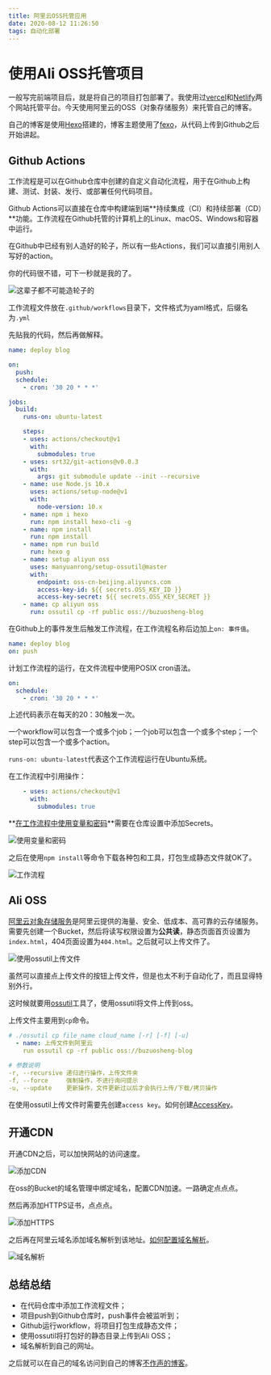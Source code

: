 ```yaml
---
title: 阿里云OSS托管应用
date: 2020-08-12 11:26:50
tags: 自动化部署
---
```


# 使用Ali OSS托管项目

一般写完前端项目后，就是将自己的项目打包部署了。我使用过[vercel](https://vercel.com/dashboard)和[Netlify](https://www.netlify.com/)两个网站托管平台。今天使用阿里云的OSS（对象存储服务）来托管自己的博客。

自己的博客是使用[Hexo](https://hexo.io/zh-cn/)搭建的，博客主题使用了[fexo](https://github.com/forsigner/fexo)，从代码上传到Github之后开始讲起。

## Github Actions

工作流程是可以在Github仓库中创建的自定义自动化流程，用于在Github上构建、测试、封装、发行、或部署任何代码项目。

Github Actions可以直接在仓库中构建端到端**持续集成（CI）和持续部署（CD）**功能。工作流程在Github托管的计算机上的Linux、macOS、Windows和容器中运行。

在Github中已经有别人造好的轮子，所以有一些Actions，我们可以直接引用别人写好的action。

你的代码很不错，可下一秒就是我的了。

![这辈子都不可能造轮子的](https://timgsa.baidu.com/timg?image&quality=80&size=b9999_10000&sec=1597162486393&di=0707203947a87d85bf573e22bb3c6365&imgtype=0&src=http%3A%2F%2Fcms-bucket.ws.126.net%2F2020%2F0422%2F039fb585j00q95g1c003oc000go00akc.jpg)

工作流程文件放在`.github/workflows`目录下，文件格式为yaml格式，后缀名为`.yml`

先贴我的代码，然后再做解释。

``` yaml
name: deploy blog

on:
  push:
  schedule:
    - cron: '30 20 * * *'

jobs:
  build:
    runs-on: ubuntu-latest

    steps:
    - uses: actions/checkout@v1
      with:
        submodules: true
    - uses: srt32/git-actions@v0.0.3
      with:
        args: git submodule update --init --recursive
    - name: use Node.js 10.x
      uses: actions/setup-node@v1
      with:
        node-version: 10.x
    - name: npm i hexo
      run: npm install hexo-cli -g
    - name: npm install
      run: npm install
    - name: npm run build
      run: hexo g
    - name: setup aliyun oss
      uses: manyuanrong/setup-ossutil@master
      with:
        endpoint: oss-cn-beijing.aliyuncs.com
        access-key-id: ${{ secrets.OSS_KEY_ID }}
        access-key-secret: ${{ secrets.OSS_KEY_SECRET }}
    - name: cp aliyun oss
      run: ossutil cp -rf public oss://buzuosheng-blog
```

在Github上的事件发生后触发工作流程，在工作流程名称后边加上`on: 事件值`。

``` yaml
name: deploy blog
on: push
```

计划工作流程的运行，在文件流程中使用POSIX cron语法。

``` yaml
on:
  schedule:
    - cron: '30 20 * * *'
```

上述代码表示在每天的20：30触发一次。

一个workflow可以包含一个或多个job；一个job可以包含一个或多个step；一个step可以包含一个或多个action。

`runs-on: ubuntu-latest`代表这个工作流程运行在Ubuntu系统。

在工作流程中引用操作：

``` yaml
    - uses: actions/checkout@v1
      with:
        submodules: true
```

**[在工作流程中使用变量和密码](https://docs.github.com/cn/actions/configuring-and-managing-workflows/using-variables-and-secrets-in-a-workflow)**需要在仓库设置中添加Secrets。

![使用变量和密码](https://mmbiz.qpic.cn/mmbiz_png/GY9ZJPx6bMAbtfJYic5yefG2mj73Kuw5xjZDXbK4ctXahiawrnmZhDNhUM02SWr6GfVoQmJTnO85f41BicX9t59og/0?wx_fmt=png)

之后在使用`npm install`等命令下载各种包和工具，打包生成静态文件就OK了。

![工作流程](https://mmbiz.qpic.cn/mmbiz_png/GY9ZJPx6bMAogtfQBLppBibch0ibcvsWpC1q2dJpS9dkrUWsrcmeyynvrhNDm0PWorTkC3aib5zG1aS9ZZUFp5ZjQ/0?wx_fmt=png)

## Ali OSS

[阿里云对象存储服务](https://oss.console.aliyun.com/overview)是阿里云提供的海量、安全、低成本、高可靠的云存储服务。需要先创建一个Bucket，然后将读写权限设置为**公共读**，静态页面首页设置为`index.html`，404页面设置为`404.html`。之后就可以上传文件了。

![使用ossutil上传文件](https://mmbiz.qpic.cn/mmbiz_png/GY9ZJPx6bMAogtfQBLppBibch0ibcvsWpCt2F3ldu2rovb5wibaaleXrpjl70c4R6VDdeDo2x2MicwUo8s7NXm7urw/0?wx_fmt=png)

虽然可以直接点上传文件的按钮上传文件，但是也太不利于自动化了，而且显得特别外行。

这时候就要用[ossutil](https://help.aliyun.com/document_detail/50452.html)工具了，使用ossutil将文件上传到oss。

上传文件主要用到`cp`命令。

``` yaml
# ./ossutil cp file_name cloud_name [-r] [-f] [-u]
  - name: 上传文件到阿里云
    run ossutil cp -rf public oss://buzuosheng-blog
    
# 参数说明
-r, --recursive 递归进行操作，上传文件夹
-f, --force 	强制操作，不进行询问提示
-u, --update 	更新操作，文件更新过以后才会执行上传/下载/拷贝操作
```

在使用ossutil上传文件时需要先创建`access key`。如何创建[AccessKey](https://help.aliyun.com/document_detail/53045.html)。

## 开通CDN

开通CDN之后，可以加快网站的访问速度。

![添加CDN](https://mmbiz.qpic.cn/mmbiz_png/GY9ZJPx6bMAogtfQBLppBibch0ibcvsWpCcDcwDSxLKeEywAClU9DfQlEjFRyRxYicfUFK6s9iaJDqITV49t0ylGCg/0?wx_fmt=png)

在oss的Bucket的域名管理中绑定域名，配置CDN加速。一路确定点点点。

然后再添加HTTPS证书，点点点。

![添加HTTPS](https://mmbiz.qpic.cn/mmbiz_png/GY9ZJPx6bMAogtfQBLppBibch0ibcvsWpClAwgMGFOyaUjjcsoLWO1iciam0qO5WYAY1vs75nUXibaXOcUhia6qulFMQ/0?wx_fmt=png)

之后再在阿里云域名添加域名解析到该地址。[如何配置域名解析](https://help.aliyun.com/document_detail/27144.html)。

![域名解析](https://mmbiz.qpic.cn/mmbiz_png/GY9ZJPx6bMAogtfQBLppBibch0ibcvsWpCNWdMIXDznxeiaTFibxJO0IjasaFfSn3GD1qYiayl7AFe3updNLOQgjumA/0?wx_fmt=png)

## 总结总结

- 在代码仓库中添加工作流程文件；
- 项目push到Github仓库时，push事件会被监听到；
- Github运行workflow，将项目打包生成静态文件；
- 使用ossutil将打包好的静态目录上传到Ali OSS；
- 域名解析到自己的网址。

之后就可以在自己的域名访问到自己的博客[不作声的博客](http://buzuosheng.com)。


